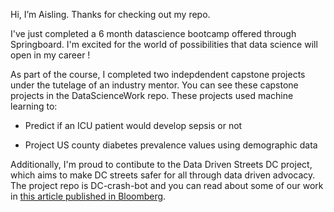 Hi, I’m Aisling. Thanks for checking out my repo.

I've just completed a 6 month datascience bootcamp offered through Springboard. I'm excited for the world of possibilities that data science will open in my career !


As part of the course, I completed two indepdendent capstone projects under the tutelage of an industry mentor. You can see these capstone projects in the DataScienceWork repo.  These projects used machine learning to:

* Predict if an ICU patient would develop sepsis or not 

* Project US county diabetes prevalence values using demographic data 



Additionally, I'm proud to contibute to the Data Driven Streets DC project, which aims to make DC streets safer for all through data driven advocacy. The project repo is DC-crash-bot and you can read about some of our work in [this article published in Bloomberg](https://www.bloomberg.com/news/articles/2021-07-15/how-many-traffic-crashes-are-going-unreported).

<!---
Aisling-C/Aisling-C is a ✨ special ✨ repository because its `README.md` (this file) appears on your GitHub profile.
You can click the Preview link to take a look at your changes.
--->

